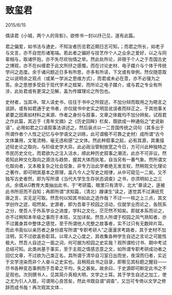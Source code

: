 # 致玺君
2015/6/15

偶读君《小城，两个人的背影》，欲修书一封以抒己见，遂有此篇。

君之偏爱，如书法与通史，不知汝者历览君近期日志可知，；而君之所长，如老子与文言，亦不自觉形诸笔端。若此者之偏好与技艺作个人之业余之爱好，以之与同辈相与，取诸怀抱，亦不失尽欢怡情之举。然此处所论，非限于个人之于吾国古史之博观，亦不在纠缠君于此文所抒之感慨，而在讨论史材、电子媒介与个体于传统学问之态度。余于诸问题近日多有所思，亦多有所读，下文或有举例，然仅随意取之以说明余之观点（或某一学派之思维方式），而君或未必在意，亦不必强为之答。余之思想多受启于现代学术之框架，而所论之电子媒介，或与君之专业有所涉，此处君或有更深之见解，盖为传媒理论之所包也。

史材者，当其冲。常人读史书，往往于书中之所叙述，不加分辩而取用之为晤言之说辞。或有如君通于史书者，亦仅就书中史实之明显讹误者而辩正之，于其他事关紧要之因素如材料之来源、作者之身份与叙事，文章之体裁均不加分辨矣。试观君之作此篇，其近于《青年文摘》之《历史回眸》栏矣，既欲成一种通俗之“史说新语”，必用如君之口语叙事法讲述之，然后装点以一二吾国传统之词句（其多出于所谓作者个人性之记忆与中学语文之训练，此可谓极不可靠之史材）成所谓“古今文体兼用，文笔流畅，毫无违和感”之文体。然此种叙事之起，必有其源，其重描述轻史论之取向，与阶级史学大异。此必政治管制放宽之今日，方可兴此种独特之市民历史文化，而君欲为之注入活水，顺此种历史叙事之潮流，此亦不可非议。然若知此种文化取向之源流与趋势，握其大体而执笔，自当另有一番气象。然所谓文化取向者，又本极复杂之社会现象，非专力治此学者绝无发言权，然稍观文化理论之著作，即可明其基本之原理，盖凡今人之写史之规律，从中可窥见一二矣。又不独写古史者然，即为写所谓《当代大学生生存状态调查》之书，亦须明如上之三点。余偶从G教育大类抽出此书，于“考研篇，眼里只有清华，北大”章读之，遂被此书所诳而不自知；再即所谓“求知篇，（清北）蹭课生”读之，遂觉其不过满纸荒唐之言，实无足可取。然吾何以知其书如此之造作哉？不过一一核之上三点，其文学创作之迹，昭然矣。史源者，即为吾辈于校园之活动，仅就学业而论之，各院系之分，使吾人于外系学业之进度，学科之文化，茫茫然不知矣。即就本系而论之，亦不过稍知本年级之事而于本班，又加详矣。然吾人所谓于校园之风气熟知者，亦不过置身其中整体之感觉，至于所谓他人完整之故事者，实不过只有无数碎片耳。而此书竟似以亲历者之身份直写所谓“专职考研人”之漫漫求考路者，其于史材不加注明，实不过欲盖弥彰耳。以常人之心度之，其收集各种学生自述之言论之可能性极大。然吾人自述之一面之词，何可据为校园之史实哉？观所谓检讨书、期中考试总结可知。此类尚基于事实，至于主观之情感恣意之文，如所谓专职考研成功者之回忆文章，不过欲为己类正名，其所谓于清华自习室日出而坐，夜深而归者，实近于文学渲染而非个人奋斗之史实也。且稍观此书之目录，即察见其标题之醒目——尽书各种变态事例而于吾辈之平均，失之甚矣。故余曰，于史源即可断定此书之不足观也。次则撰书人，见其简介真相大明，文学之士耳。其于学生自述之加工，使之尤为引人入胜，可谓用心良苦矣，然此书既自谓“调查”，又岂可专倚以文学之修辞而成书哉！再次观其文体...
